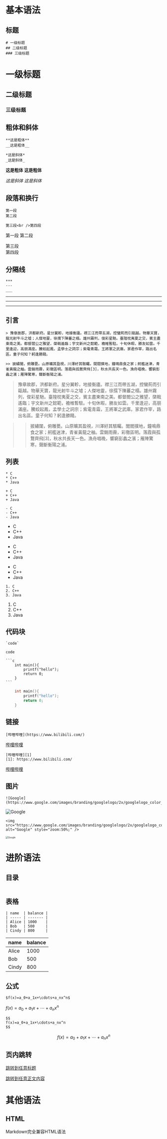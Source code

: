 # 基本语法

## **标题**

```
# 一级标题
## 二级标题
### 三级标题
```

# 一级标题
## 二级标题
### 三级标题

## **粗体和斜体**

```
**这是粗体**
__这是粗体__

*这是斜体*
_这是斜体_
```

**这是粗体**
__这是粗体__

*这是斜体*
_这是斜体_

## **段落和换行**

```
第一段
第二段

第三段<br />第四段
```

第一段
第二段

第三段<br />第四段

## **分隔线**

```
***
---
___
```
***
---
___

## **引言**

```
> 豫章故郡，洪都新府。星分翼軫，地接衡廬。襟三江而帶五湖，控蠻荊而引甌越。物華天寶，龍光射牛斗之墟；人傑地靈，徐孺下陳蕃之榻。雄州霧列，俊彩星馳。臺隍枕夷夏之交，賓主盡東南之美。都督閻公之雅望，棨戟遙臨；宇文新州之懿範，襜帷暫駐。十旬休暇，勝友如雲。千里逢迎，高朋滿座。騰蛟起鳳，孟學士之詞宗；紫電青霜，王將軍之武庫。家君作宰，路出名區。童子何知？躬逢勝餞。

>> 披繡闥，俯雕甍。山原曠其盈視，川澤紆其駭矚。閭閻撲地，鐘鳴鼎食之家；舸艦迷津，青雀黃龍之舳。雲銷雨霽，彩徹區明。落霞與孤鶩齊飛[3]，秋水共長天一色。漁舟唱晚，響窮彭蠡之濱；雁陣驚寒，聲斷衡陽之浦。
```

> 豫章故郡，洪都新府。星分翼軫，地接衡廬。襟三江而帶五湖，控蠻荊而引甌越。物華天寶，龍光射牛斗之墟；人傑地靈，徐孺下陳蕃之榻。雄州霧列，俊彩星馳。臺隍枕夷夏之交，賓主盡東南之美。都督閻公之雅望，棨戟遙臨；宇文新州之懿範，襜帷暫駐。十旬休暇，勝友如雲。千里逢迎，高朋滿座。騰蛟起鳳，孟學士之詞宗；紫電青霜，王將軍之武庫。家君作宰，路出名區。童子何知？躬逢勝餞。

>> 披繡闥，俯雕甍。山原曠其盈視，川澤紆其駭矚。閭閻撲地，鐘鳴鼎食之家；舸艦迷津，青雀黃龍之舳。雲銷雨霽，彩徹區明。落霞與孤鶩齊飛[3]，秋水共長天一色。漁舟唱晚，響窮彭蠡之濱；雁陣驚寒，聲斷衡陽之浦。

## **列表**

```
* C
* C++
* Java

+ C
+ C++
+ Java

- C
- C++
- Java
```

* C
* C++
* Java

+ C
+ C++
+ Java

- C
- C++
- Java

```
1. C
2. C++
3. Java
```

1. C
2. C++
3. Java

## **代码块**

```
`code`
```

`code`

```
​```c
	int main(){
		printf("hello");
		return 0;
	}
​```
```

```c
	int main(){
		printf("hello");
		return 0;
	}
```

## **链接**

```
[哔哩哔哩](https://www.bilibili.com/)
```

[哔哩哔哩](https://www.bilibili.com/)

```
[哔哩哔哩][1]
[1]: https://www.bilibili.com/
```

[哔哩哔哩][1]

[1]: https://www.bilibili.com/

## **图片**

```
![Google](https://www.google.com/images/branding/googlelogo/2x/googlelogo_color_272x92dp.png)
```

![Google](https://www.google.com/images/branding/googlelogo/2x/googlelogo_color_272x92dp.png)

```
<img src="https://www.google.com/images/branding/googlelogo/2x/googlelogo_color_272x92dp.png" alt="Google" style="zoom:50%;" />
```

<img src="https://www.google.com/images/branding/googlelogo/2x/googlelogo_color_272x92dp.png" alt="Google" style="zoom:50%;" />

# 进阶语法

## **目录**

```

```

## **表格**

```
| name  | balance |
| ----- | ------- |
| Alice | 1000    |
| Bob   | 500     |
| Cindy | 800     |
```

| name  | balance |
| ----- | ------- |
| Alice | 1000    |
| Bob   | 500     |
| Cindy | 800     |

## **公式**

```
$f(x)=a_0+a_1x+\cdots+a_nx^n$
```

<a name="equation1">$f(x)=a_0+a_1x+\cdots+a_nx^n$</a>

```
$$
f(x)=a_0+a_1x+\cdots+a_nx^n
$$
```

$$
f(x)=a_0+a_1x+\cdots+a_nx^n
$$

## 页内跳转

[跳转到任意标题](#公式)

[跳转到任意正文内容](#equation1)

# 其他语法

## **HTML**

Markdown完全兼容HTML语法
